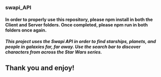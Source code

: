 ### swapi_API

#### In order to properly use this repository, please npm install in both the Client and Server folders. Once completed, please npm run in both folders once again.

##### This project uses the Swapi API in order to find starships, planets, and people in galaxies far, far away. Use the search bar to discover characters from across the Star Wars series.

## Thank you and enjoy!

